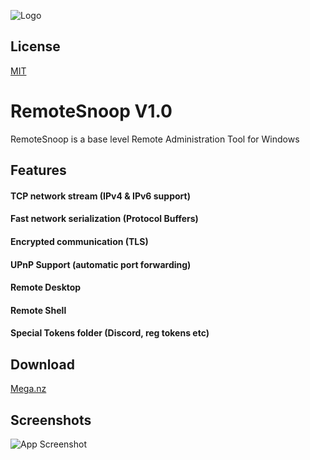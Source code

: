 
![Logo](https://media.discordapp.net/attachments/1056294642305474691/1176994564263919647/New_Project_1.png?ex=6570e49b&is=655e6f9b&hm=360759b0403bd21893d04647b28a1714db96abec2ea3f5e83acc037ffa911abc&=&format=webp)


## License

[MIT](https://choosealicense.com/licenses/mit/)


# RemoteSnoop V1.0

RemoteSnoop is a base level Remote Administration Tool for Windows



## Features

#### TCP network stream (IPv4 & IPv6 support)
#### Fast network serialization (Protocol Buffers)
#### Encrypted communication (TLS)
#### UPnP Support (automatic port forwarding)
#### Remote Desktop
#### Remote Shell
#### Special Tokens folder (Discord, reg tokens etc)
## Download

[Mega.nz](https://shorturl.at/fsIWY)
## Screenshots

![App Screenshot](https://media.discordapp.net/attachments/1056294642305474691/1176993915115675759/Screenshot_15.png?ex=6570e400&is=655e6f00&hm=b698d95370d4564705f20c36044584ab991c63bcba8fe604a636f391c3fb4956&=&format=webp)


